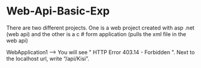 # Web-Api-Basic-Exp
There are two different projects. One is a web project created with asp .net (web api) and the other is a c # form application (pulls the xml file in the web api)

WebApplication1 --> You will see " HTTP Error 403.14 - Forbidden ". Next to the localhost url, write “/api/Kisi”.
